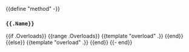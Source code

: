 {{define "method" -}}
### `{{.Name}}`

{{if .Overloads}}
{{range .Overloads}}
{{template "overload" .}}
{{end}}
{{else}}
{{template "overload" .}}
{{end}}
{{- end}}